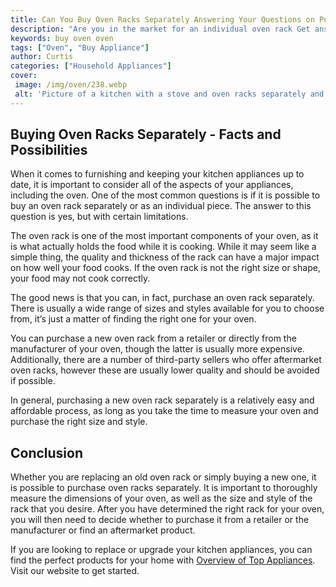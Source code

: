 ```yaml
---
title: Can You Buy Oven Racks Separately Answering Your Questions on Purchasing Oven Racks Individually
description: "Are you in the market for an individual oven rack Get answers to your questions about purchasing oven racks separately so you can make the best decision for your needs"
keywords: buy oven oven
tags: ["Oven", "Buy Appliance"]
author: Curtis
categories: ["Household Appliances"]
cover: 
 image: /img/oven/238.webp
 alt: 'Picture of a kitchen with a stove and oven racks separately and the words Can You Buy Oven Racks Separately'
---
```

## Buying Oven Racks Separately - Facts and Possibilities

When it comes to furnishing and keeping your kitchen appliances up to date, it is important to consider all of the aspects of your appliances, including the oven. One of the most common questions is if it is possible to buy an oven rack separately or as an individual piece. The answer to this question is yes, but with certain limitations. 

The oven rack is one of the most important components of your oven, as it is what actually holds the food while it is cooking. While it may seem like a simple thing, the quality and thickness of the rack can have a major impact on how well your food cooks. If the oven rack is not the right size or shape, your food may not cook correctly. 

The good news is that you can, in fact, purchase an oven rack separately. There is usually a wide range of sizes and styles available for you to choose from, it’s just a matter of finding the right one for your oven. 

You can purchase a new oven rack from a retailer or directly from the manufacturer of your oven, though the latter is usually more expensive. Additionally, there are a number of third-party sellers who offer aftermarket oven racks, however these are usually lower quality and should be avoided if possible. 

In general, purchasing a new oven rack separately is a relatively easy and affordable process, as long as you take the time to measure your oven and purchase the right size and style.

## Conclusion
Whether you are replacing an old oven rack or simply buying a new one, it is possible to purchase oven racks separately. It is important to thoroughly measure the dimensions of your oven, as well as the size and style of the rack that you desire. After you have determined the right rack for your oven, you will then need to decide whether to purchase it from a retailer or the manufacturer or find an aftermarket product. 

If you are looking to replace or upgrade your kitchen appliances, you can find the perfect products for your home with [Overview of Top Appliances](./pages/appliance-overview). Visit our website to get started.
